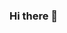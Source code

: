 ### Hi there 👋

<!--
**Soloparame/Soloparame** is a ✨ _special_ ✨ repository because its `README.md` (this file) appears on your GitHub profile.

Here are some ideas to get you started:

- 🔭 I’m currently working on Fullstack development including frontend and Backend
- 🌱 I’m currently learning Software Engineering at BahirDar University
- 💬 Ask me about anything related to wesite development
- 📫 How to reach me: You can contact me throug this github account and my email yihenewrebika@gmail.com

-->
